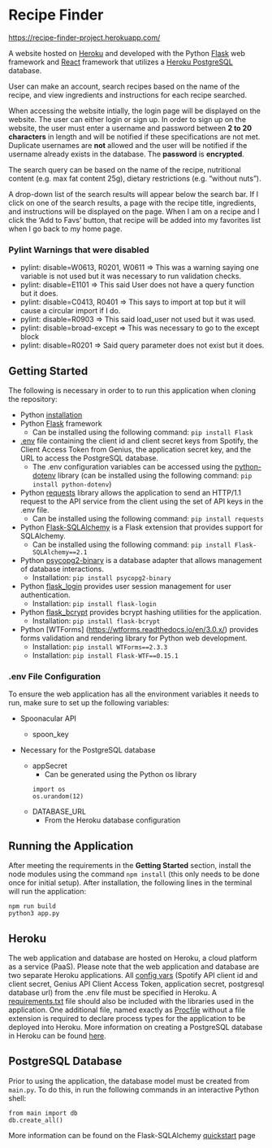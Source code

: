 # Recipe Finder

https://recipe-finder-project.herokuapp.com/

A website hosted on [Heroku](https://www.heroku.com/) and developed with the Python [Flask](https://flask.palletsprojects.com/en/2.0.x/) web framework and [React](https://reactjs.org/) framework that utilizes a [Heroku PostgreSQL](https://devcenter.heroku.com/articles/heroku-postgresql) database.

User can make an account, search recipes based on the name of the recipe, and view ingredients and instructions for each recipe searched.

When accessing the website intially, the login page will be displayed on the website. The user can either login or sign up. In order to sign up on the website, the user must enter a username and password between **2 to 20 characters** in length and will be notified if these specifications are not met. Duplicate usernames are **not** allowed and the user will be notified if the username already exists in the database. The **password** is **encrypted**.

The search query can be based on the name of the recipe, nutritional content (e.g. max fat content 25g), dietary restrictions (e.g. “without nuts”).

A drop-down list of the search results will appear below the search bar. If I click on one of the search results, a page with the recipe title, ingredients, and instructions will be displayed on the page. When I am on a recipe and I click the ‘Add to Favs’ button, that recipe will be added into my favorites list when I go back to my home page.

### Pylint Warnings that were disabled
- pylint: disable=W0613, R0201, W0611  => This was a warning saying one variable is not used but it was necessary to run validation checks.
- pylint: disable=E1101 => This said User does not have a query function but it does.
- pylint: disable=C0413, R0401 => This says to import at top but it will cause a circular import if I do.
- pylint: disable=R0903 => This said load_user not used but it was used. 
- pylint: disable=broad-except => This was necessary to go to the except block
- pylint: disable=R0201 => Said query parameter does not exist but it does.

## Getting Started

The following is necessary in order to to run this application when cloning the repository:

- Python [installation](https://www.python.org/downloads/)
- Python [Flask](https://flask.palletsprojects.com/en/2.0.x/) framework
  - Can be installed using the following command: `pip install Flask`
- [.env](https://pypi.org/project/python-dotenv/) file containing the client id and client secret keys from Spotify, the Client Access Token from Genius, the application secret key, and the URL to access the PostgreSQL database.
  - The .env configuration variables can be accessed using the [python-dotenv](https://pypi.org/project/python-dotenv/) library (can be installed using the following command: `pip install python-dotenv`)
- Python [requests](https://docs.python-requests.org/en/latest/) library allows the application to send an HTTP/1.1 request to the API service from the client using the set of API keys in the .env file.
  - Can be installed using the following command: `pip install requests`
- Python [Flask-SQLAlchemy](https://flask-sqlalchemy.palletsprojects.com/en/2.x/) is a Flask extension that provides support for SQLAlchemy.
  - Can be installed using the following command: `pip install Flask-SQLAlchemy==2.1`
- Python [psycopg2-binary](https://www.psycopg.org/docs/install.html) is a database adapter that allows management of database interactions.
  - Installation: `pip install psycopg2-binary`
- Python [flask_login](https://flask-login.readthedocs.io/en/latest/) provides user session management for user authentication.
  - Installation: `pip install flask-login`
- Python [flask_bcrypt](https://flask-bcrypt.readthedocs.io/en/latest/) provides bcrypt hashing utilities for the application.
    - Installation: `pip install flask-bcrypt`
- Python [WTForms] (https://wtforms.readthedocs.io/en/3.0.x/) provides forms validation and rendering library for Python web development.
    - Installation: `pip install WTForms==2.3.3`
    - Installation: `pip install Flask-WTF==0.15.1`

### .env File Configuration

To ensure the web application has all the environment variables it needs to run, make sure to set up the following variables:

- Spoonacular API
  - spoon_key

- Necessary for the PostgreSQL database
  - appSecret
    - Can be generated using the Python os library
    ```
    import os
    os.urandom(12)
    ```
  - DATABASE_URL
    - From the Heroku database configuration

## Running the Application

After meeting the requirements in the **Getting Started** section, install the node modules using the command `npm install` (this only needs to be done once for initial setup). After installation, the following lines in the terminal will run the application:

```
npm run build
python3 app.py
```

## Heroku

The web application and database are hosted on Heroku, a cloud platform as a service (PaaS). Please note that the web application and database are two separate Heroku applications. All [config vars](https://devcenter.heroku.com/articles/config-vars) (Spotify API client id and client secret, Genius API Client Access Token, application secret, postgresql database url) from the .env file must be specified in Heroku. A [requirements.txt](https://devcenter.heroku.com/articles/python-support) file should also be included with the libraries used in the application. One additional file, named exactly as [Procfile](https://devcenter.heroku.com/articles/procfile) without a file extension is required to declare process types for the application to be deployed into Heroku. More information on creating a PostgreSQL database in Heroku can be found [here](https://devcenter.heroku.com/articles/heroku-postgresql).

## PostgreSQL Database

Prior to using the application, the database model must be created from `main.py`. To do this, in run the following commands in an interactive Python shell:

```
from main import db
db.create_all()
```

More information can be found on the Flask-SQLAlchemy [quickstart](https://flask-sqlalchemy.palletsprojects.com/en/2.x/quickstart/) page
